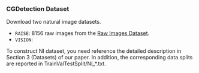 ### CGDetection Dataset

Download two natural image datasets.
- `RAISE`: 8156 raw images from the [Raw Images Dataset](http://loki.disi.unitn.it/RAISE/download.html).
- `VISION`: 

To construct NI dataset, you need reference the detailed description in Section 3 (Datasets) of our paper. In addition, the corresponding data splits are reported in TrainValTestSplit/NI_*.txt.
